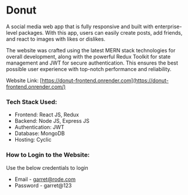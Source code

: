 # Donut

A social media web app that is fully responsive and built with enterprise-level packages. With this app, users can easily create posts, add friends, and react to images with likes or dislikes.

The website was crafted using the latest MERN stack technologies for overall development, along with the powerful Redux Toolkit for state management and JWT for secure authentication. This ensures the best possible user experience with top-notch performance and reliability.

Website Link: [https://donut-frontend.onrender.com](https://donut-frontend.onrender.com/)

### Tech Stack Used: 
- Frontend: React JS, Redux
- Backend: Node JS, Express JS
- Authentication: JWT
- Database: MongoDB
- Hosting: Cyclic

### How to Login to the Website:
Use the below credentials to login
- Email - garret@rode.com
- Password - garret@123
